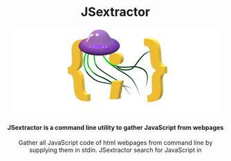 <div align="center">
 <h1> JSextractor</h1>  
<img src="https://github.com/ariary/JSextractor/blob/main/img/jse-small.png">
 <h4> JSextractor is a command line utility to gather JavaScript from webpages </h4>
 <p> Gather all JavaScript code of html webpages from command line by supplying them in stdin. JSextractor search for JavaScript in <code><script></code> tag (<code>src</code>  attribute or inline code) and in event handlers. </p>
  <p><strong><code>{ <a href="#install">Install it</a> ; <a href="#usage">Use it</a> } </code></strong></p>
</div>

## TL;DR
Fetch all js code from webpage:

```shell
export URL=[endpoint]
curl $URL -s | jse -gather-src -u $URL
```

## Demo
|⬇️ TUI demo|
|:---:| 
|![demo](https://github.com/ariary/JSextractor/blob/main/img/jse-tui.gif)|
|➡️ [command line demo](https://github.com/ariary/JSextractor/blob/main/img/jse.gif)|

## Usage
* [Gather JavaScript](#basic-usage)
* [Gather JavaScript for further analysis on it](#output-js-code-into-file)
* [Gather JavaScript from specific source](#restrict-harvest)
* [Launch Terminal based UI (TUI)](#launch-terminal-based-ui-tui)

### Basic usage

* Retrieve Javascript from an offline HTML file:
```shell
jse < [html_file]
```

* Alternatively, you could gather it following a curl command:
```shell
curl -s [url] | jse
```

### Output js code into file

This could be useful for performing further actions later on JavaScript  like scanning it or beautifying it. But in this case, the output **must** be a valid script:
```
curl [url] | jse -gather-src -u [url] > output.js
```
We use  `-gather-src` to retrieve code from `src` attribute (fetching the code). Otherwise it would return only the URL corresponding to the `src` value and thus making the output a non-valid JavaScript script.
When we use `-gather-src` we must also define the url from which we got the html page, (this is used to fetch script hosting by te same site *e.g.* `src=/this/is/a/path.js`)

Also, all informative logs (line and source) are output to `stderr` to keep only js code in `stdout`

### Restrict harvest

`jse` search for js code from 3 sources by default. Sometimes, you only want code from a specific source. In this case you could disable other source gathering:
* `-ds`: don't look for js in src attribute of `<script>` tag
* `-de`: don't look for js from event handler attributes
* `-dt`: don't look for inline js of `<script>` tag

### Launch Terminal based UI (TUI)
`jse` comes w/ a TUI which makes JS browsing/gathering/analysis simpler.
 
From the TUI you browse all the scripts found, gather javascript from `src`attributes (`[CTRL] + G`). You can also change the url (`[CTRL] + U`);
To launch it add `-tui` falg (It is recommended to specify url also):
```
curl https://[domain]/path/to/file.html | jse -u  https://[domain]/path/to/file.html -tui
```

|view|shortcut|description|
|:---:|:---:|:---:|
|all|`CTRL+H`|Toogle help windows|
|all|`CTRL+C`|Exit TUI|
|scripts|`CTRL+G`|Gather script from source attribute for the current item|
|scripts|`CTRL+A`|Gather scripts from all source attributes|
|scripts|`CTRL+U`|Change tu url view|
|url|`TAB`|Change request method (`GET`or `cURL`)|
|url|`ENTER`|Perform request and gather js|
|url|`CTRL+Z`|Don't performrequest, go back to scripts view|

[with 💥](https://github.com/ariary/bang/blob/main/EXAMPLES.md#jse)

## Install

### from release

```
curl -lO -L https://github.com/ariary/JSextractor/releases/latest/download/jse
```

### from code source

```shell
git clone https://github.com/ariary/JSextractor.git
make before.build
make build.jse
#install it in your $PATH
mv jse $HOME/.local/bin/
```


## Enhancement 🛣️

* Line counter is not working perfectly and must be improved
* Beautify js? (jse is only for gathering js, maybe it is a better idea to not add other features)


## 🎁

The equivalent with WebAssembly: [`wasme`](https://gist.github.com/ariary/b5a6062b89a62ba33734ba4638b0b20b)
